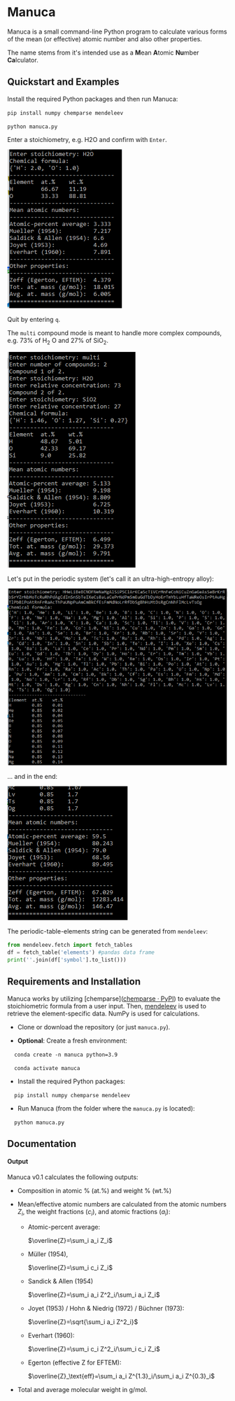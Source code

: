 # Manuca

Manuca is a small command-line Python program to calculate various forms of the mean (or effective) atomic number and also other properties.

The name stems from it's intended use as a **M**ean **A**tomic **Nu**mber **Ca**lculator.

## Quickstart and Examples

Install the required Python packages and then run Manuca:

``pip install numpy chemparse mendeleev``

``python manuca.py``

Enter a stoichiometry, e.g. H2O and confirm with `Enter`.

<img title="H2O demo" src="https://github.com/lukmuk/manuca/blob/main/images/H2O_demo.png" alt="Example" data-align="left">

Quit by entering `q`.

The `multi` compound mode is meant to handle more complex compounds, e.g. 73% of H$_2$ O and 27% of SiO$_2$.

<img title="Multi-compound demo" src="https://github.com/lukmuk/manuca/blob/main/images/multi_demo.png" alt="Example" data-align="left">

Let's put in the periodic system (let's call it an ultra-high-entropy alloy):

<img title="Periodic table demo 1" src="https://github.com/lukmuk/manuca/blob/main/images/periodictable_demo1.png" alt="Example" data-align="left">

... and in the end: 

<img title="Periodic table demo 2" src="https://github.com/lukmuk/manuca/blob/main/images/periodictable_demo2.png" alt="Example" data-align="left">

The periodic-table-elements string can be generated from `mendeleev`:

```python
from mendeleev.fetch import fetch_tables
df = fetch_table('elements') #pandas data frame
print(''.join(df['symbol'].to_list()))
```

## Requirements and Installation

Manuca works by utilizing [chemparse]([chemparse · PyPI](https://pypi.org/project/chemparse/)) to evaluate the stoichiometric formula from a user input. Then, [mendeleev](https://github.com/lmmentel/mendeleev) is used to retrieve the element-specific data. NumPy is used for calculations.

- Clone or download the repository (or just `manuca.py`).

- **Optional**: Create a fresh environment:

    ``conda create -n manuca python=3.9`` 

    ``conda activate manuca``

- Install the required Python packages:

    ``pip install numpy chemparse mendeleev`` 

- Run Manuca (from the folder where the ``manuca.py`` is located):

    ``python manuca.py`` 

## Documentation

#### Output

Manuca v0.1 calculates the following outputs:

- Composition in atomic % (at.%) and weight % (wt.%)

- Mean/effective atomic numbers are calculated from the atomic numbers $Z_i$, the weight fractions ($c_i$), and atomic fractions ($a_i$):
  
  - Atomic-percent average:
    
    $\overline{Z}=\sum_i a_i Z_i$
  
  - Müller (1954), 
    
    $\overline{Z}=\sum_i c_i Z_i$ 
  
  - Sandick & Allen (1954)
    
    $\overline{Z}=\sum_i a_i Z^2_i/\sum_i a_i Z_i$ 
  
  - Joyet (1953) / Hohn & Niedrig (1972) / Büchner (1973):
    
    $\overline{Z}=\sqrt{\sum_i a_i Z^2_i}$
  
  - Everhart (1960):
    
    $\overline{Z}=\sum_i c_i Z^2_i/\sum_i c_i Z_i$
  
  - Egerton (effective Z for EFTEM):
    
    $\overline{Z}_\text{eff}=\sum_i a_i Z^{1.3}_i/\sum_i a_i Z^{0.3}_i$
* Total and average molecular weight in g/mol.
